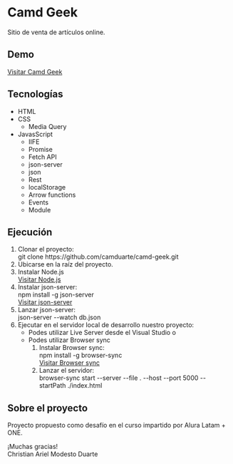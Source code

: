 # Camd Geek
<p>Sitio de venta de artículos online.</p>

## Demo
<a href="https://camduarte.github.io/camd-geek/" target="_blank">Visitar Camd Geek</a>

## Tecnologías
<ul>
    <li>HTML</li>
    <li>CSS
        <ul>
            <li>Media Query</li>
        </ul>
    </li>
    <li>JavasScript
        <ul>
            <li>IIFE</li>
            <li>Promise</li>
            <li>Fetch API</li>
            <li>json-server</li>
            <li>json</li>
            <li>Rest</li>
            <li>localStorage</li>
            <li>Arrow functions</li>
            <li>Events</li>
            <li>Module</li>
        </ul>
    </li>
</ul>

## Ejecución
<ol>
    <li>
        Clonar el proyecto:<br>
        git clone https://github.com/camduarte/camd-geek.git
    </li>
    <li>Ubicarse en la raíz del proyecto.</li>
    <li>Instalar Node.js<br>
        <a href="https://nodejs.org/es/" target="_blank">Visitar Node.js</a>
    </li>
    <li>Instalar json-server:<br>
        npm install -g json-server<br>
        <a href="https://www.npmjs.com/package/json-server" target="_blank">Visitar json-server</a>
    </li>
    <li>Lanzar json-server:<br>
        json-server --watch db.json
    </li>
    <li>Ejecutar en el servidor local de desarrollo nuestro proyecto:
        <ul>
            <li>Podes utilizar Live Server desde el Visual Studio o</li>
            <li>
                Podes utilizar Browser sync
                <ol>
                    <li>Instalar Browser sync:<br>
                        npm install -g browser-sync<br>
                        <a href="https://browsersync.io/" target="_blank">Visitar Browser sync</a>
                    </li>
                    <li>Lanzar el servidor:<br>
                        browser-sync start --server --file . --host --port 5000 --startPath ./index.html
                    </li>
                <ol>
            </li>
        </ul>
    </li>
</ol>

## Sobre el proyecto
<p>Proyecto propuesto como desafío en el curso impartido por Alura Latam + ONE.</p>

<p>¡Muchas gracias!<br>
Christian Ariel Modesto Duarte</p>
